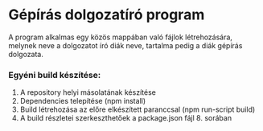 # Gépírás dolgozatíró program

A program alkalmas egy közös mappában való fájlok létrehozására, melynek neve a dolgozatot író diák neve, tartalma pedig a diák gépírás dolgozata.

### **Egyéni build készítése:**

1. A repository helyi másolatának készítése
2. Dependencies telepítése (npm install)
3. Build létrehozása az előre elkészített paranccsal (npm run-script build)
4. A build részletei szerkeszthetőek a package.json fájl 8. sorában
